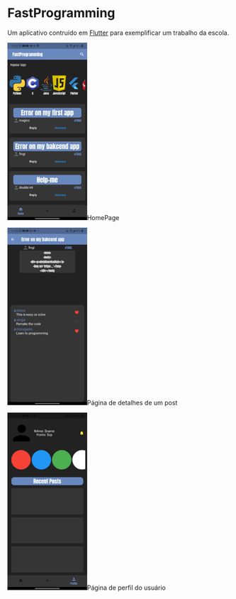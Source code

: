 # FastProgramming

Um aplicativo contruído em <a href="https://flutter.dev">Flutter</a> para exemplificar um trabalho da escola.

<a>
 
  <img src="img/HomePage.png" height="400"/><a>HomePage</a>
   
  <img src="img/PostDetails.png" height="400"/><a>Página de detalhes de um post</a>
  
  <img src="img/ProfilePage.png" height="400"/><a>Página de perfil do usuário</a>
  
 </a>
